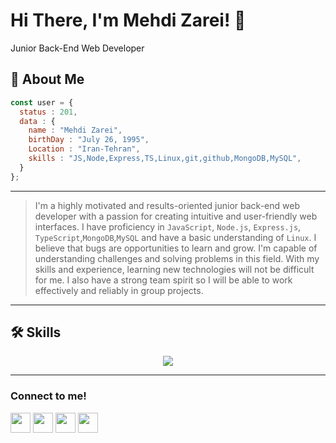# Hi There, I'm Mehdi Zarei! 👋

Junior Back-End Web Developer

## 🚀 About Me

```javascript
const user = {
  status : 201,
  data : {
    name : "Mehdi Zarei",
    birthDay : "July 26, 1995",
    Location : "Iran-Tehran",
    skills : "JS,Node,Express,TS,Linux,git,github,MongoDB,MySQL",
  }
};
```
-------------------

>I'm a highly motivated and results-oriented junior back-end web developer with a passion for creating intuitive and user-friendly web interfaces. I have proficiency in `JavaScript`, `Node.js`, ``Express.js``, ``TypeScript``,``MongoDB``,``MySQL`` and have a basic understanding of ``Linux``. I believe that bugs are opportunities to learn and grow. I'm capable of understanding challenges and solving problems in this field. With my skills and experience, learning new technologies will not be difficult for me. I also have a strong team spirit so I will be able to work effectively and reliably in group projects.
--------------------------
## 🛠 Skills

<p align="center">
  <a href="https://skillicons.dev">
    <img src="https://skillicons.dev/icons?i=js,nodejs,express,ts,git,github,linux,mongodb,mysql,postman" />
  </a>
</p>

-------------------
### Connect to me!

<p align="left"><a href="https://www.instagram.com/mehdi.zarei1995/" target="_blank" rel="noreferrer"><img src="https://user-images.githubusercontent.com/136922683/272307184-5c782602-4251-400f-b0aa-f0ebb08c2be9.png" width="32" height="32" /></a> <a href="https://t.me/Mehdiizarei" target="_blank" rel="noreferrer"><img src="https://user-images.githubusercontent.com/136922683/272304750-77048ac7-598a-4f6f-a549-0a3ef7b874d2.png" width="32" height="32" /></a> <a href="https://www.linkedin.com/in/MehdiZareii" target="_blank" rel="noreferrer"><img src="https://user-images.githubusercontent.com/136922683/272305834-1a9f3795-0304-480f-8953-b92a0cfb1ca3.png" width="32" height="32" /></a> <a href="mailto:mahdizareiofficial@gmail.com" target="_blank" rel="noreferrer"><img src="https://user-images.githubusercontent.com/136922683/272307679-1e5d5f64-a063-437a-9f1e-fa2d7c8f8932.png" width="32" height="32" /></a>
<p/>
‏‏
  




